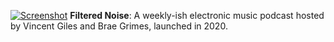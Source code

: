 [![Screenshot](/img/work/proj-0/1.png)](https://filterednoisecast.wordpress.com)
**Filtered Noise**: A weekly-ish electronic music podcast hosted by Vincent Giles and Brae Grimes, launched in 2020.
